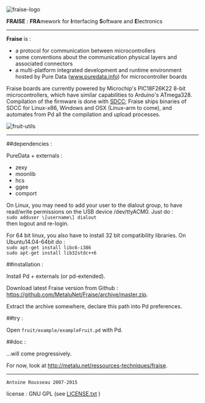 ![fraise-logo](http://metalu.net/IMG/png/siteon0.png)

**FRAISE** : **FRA**mework for **I**nterfacing **S**oftware and **E**lectronics

--------------------------------

**Fraise** is :


-	a protocol for communication between microcontrollers
-	some conventions about the communication physical layers and associated connectors 
-	a multi-platform integrated development and runtime environment hosted by Pure Data (www.puredata.info) for microcontroller boards

Fraise boards are currently powered by Microchip's PIC18F26K22 8-bit microcontrollers, which have similar capabilities to Arduino's ATmega328.  
Compilation of the firmware is done with [SDCC](http://sdcc.sourceforge.net); Fraise ships binaries of SDCC for Linux-x86, Windows and OSX (Linux-arm to come), and automates from Pd all the compilation and upload processes.

![fruit-utils](http://metalu.net/local/cache-vignettes/L321xH101/fruit_utils-30b1e.png)

--------------------------------

##dependencies :

PureData + externals :

-	zexy
-	moonlib 
-	hcs 
-	ggee 
-	comport

On Linux, you may need to add your user to the dialout group, 
to have read/write permissions on the USB device /dev/ttyACM0. Just do :   
`sudo adduser \[username\] dialout`   
then logout and re-login.

For 64 bit linux, you also have to install 32 bit compatibility libraries.
On Ubuntu14.04-64bit do :   
`sudo apt-get install libc6-i386`   
`sudo apt-get install lib32stdc++6`

##installation :

Install Pd + externals (or pd-extended).

Download latest Fraise version from Github : <https://github.com/MetaluNet/Fraise/archive/master.zip>.

Extract the archive somewhere, declare this path into Pd preferences.


##try :

Open `fruit/example/exampleFruit.pd` with Pd.

##doc :

...will come progressively.

For now, look at <http://metalu.net/ressources-techniques/fraise>.

--------------------------------
	Antoine Rousseau 2007-2015
license : GNU GPL (see [LICENSE.txt](LICENSE.txt) )
